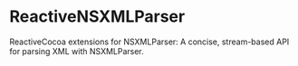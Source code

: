 ReactiveNSXMLParser
===================

ReactiveCocoa extensions for NSXMLParser: A concise, stream-based API for parsing XML with NSXMLParser.
